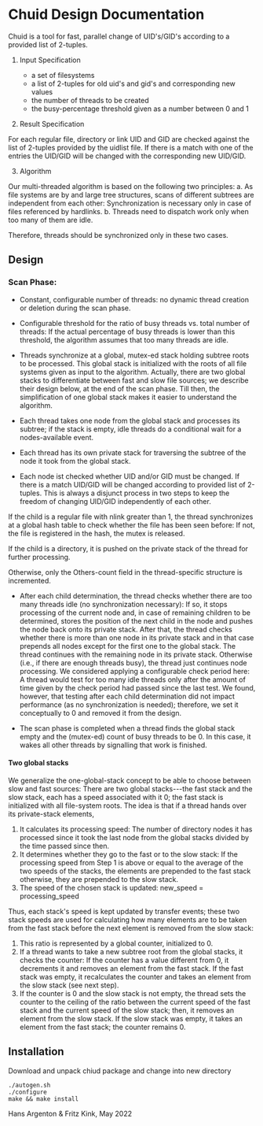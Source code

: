 # Chuid Design Documentation
 
Chuid is a tool for fast, parallel change of UID's/GID's according to a provided list of 2-tuples.
 
1. Input Specification
   * a set of filesystems
   * a list of 2-tuples for old uid's and gid's and corresponding new values
   * the number of threads to be created
   * the busy-percentage threshold given as a number between 0 and 1
 
2. Result Specification
 
For each regular file, directory or link UID and GID are checked against the list of 2-tuples
provided by the uidlist file. If there is a match with one of the entries the UID/GID will
be changed with the corresponding new UID/GID.
 
3. Algorithm
 
Our multi-threaded algorithm is based on the following two principles:
    a. As file systems are by and large tree structures, scans of different subtrees are
independent from each other: Synchronization is necessary only in case of files
referenced by hardlinks.
    b. Threads need to dispatch work only when too many of them are idle.
 
Therefore, threads should be synchronized only in these two cases.
 
## Design
 
### Scan Phase:
 
-    Constant, configurable number of threads: no dynamic thread creation or deletion
during the scan phase.
 
-    Configurable threshold for the ratio of busy threads vs. total number of threads: If the
actual percentage of busy threads is lower than this threshold, the algorithm assumes
that too many threads are idle.
 
-    Threads synchronize at a global, mutex-ed stack holding subtree roots to be processed.
This global stack is initialized with the roots of all file systems given as input to the
algorithm.
Actually, there are two global stacks to differentiate between fast and slow file sources;
we describe their design below, at the end of the scan phase. Till then, the
simplification of one global stack makes it easier to understand the algorithm.
 
-    Each thread takes one node from the global stack and processes its subtree; if the stack
is empty, idle threads do a conditional wait for a nodes-available event.
 
-    Each thread has its own private stack for traversing the subtree of the node it took
from the global stack.
 
-    Each node ist checked whether UID and/or GID must be changed. If there is a match
UID/GID will be changed according to provided list of 2-tuples. This is always a disjunct
process in two steps to keep the freedom of changing UID/GID independently of each other.
 
If the child is a regular file with nlink greater than 1, the thread synchronizes at a
global hash table to check whether the file has been seen before: If not, the file is
registered in the hash, the mutex is released.
 
If the child is a directory, it is pushed on the private stack of the thread for further
processing.
 
Otherwise, only the Others-count field in the thread-specific structure is incremented.
 
-    After each child determination, the thread checks whether there are too many threads
idle (no synchronization necessary):
If so, it stops processing of the current node and, in case of remaining children to be
determined, stores the position of the next child in the node and pushes the node back
onto its private stack. After that, the thread checks whether there is more than one
node in its private stack and in that case prepends all nodes except for the first one to
the global stack. The thread continues with the remaining node in its private stack.
Otherwise (i.e., if there are enough threads busy), the thread just continues node
processing.
We considered applying a configurable check period here: A thread would test for too
many idle threads only after the amount of time given by the check period had passed
since the last test. We found, however, that testing after each child determination did
not impact performance (as no synchronization is needed); therefore, we set it
conceptually to 0 and removed it from the design.
 
-    The scan phase is completed when a thread finds the global stack empty and the
(mutex-ed) count of busy threads to be 0. In this case, it wakes all other threads by
signalling that work is finished.
 
#### Two global stacks
We generalize the one-global-stack concept to be able to choose between slow and fast
sources: There are two global stacks---the fast stack and the slow stack, each has a
speed associated with it 0; the fast stack is initialized with all file-system roots. The
idea is that if a thread hands over its private-stack elements,
1.  It calculates its processing speed: The number of directory nodes it has
processed since it took the last node from the global stacks divided by the time
passed since then.
2.  It determines whether they go to the fast or to the slow stack: If the processing
speed from Step 1 is above or equal to the average of the two speeds of the
stacks, the elements are prepended to the fast stack otherwise, they are
prepended to the slow stack.
3.  The speed of the chosen stack is updated: new_speed = processing_speed
 
Thus, each stack's speed is kept updated by transfer events; these two stack speeds are
used for calculating how many elements are to be taken from the fast stack before the
next element is removed from the slow stack:
 
1. This ratio is represented by a global counter, initialized to 0.
2. If a thread wants to take a new subtree root from the global stacks, it checks the
counter: If the counter has a value different from 0, it decrements it and
removes an element from the fast stack. If the fast stack was empty, it
recalculates the counter and takes an element from the slow stack (see next
step).
3. If  the counter is 0 and the slow stack is not empty, the thread sets the counter
to the ceiling of the ratio between the current speed of the fast stack and the
current speed of the slow stack; then, it removes an element from the slow
stack. If the slow stack was empty, it takes an element from the fast stack; the
counter remains 0.
 
## Installation

Download and unpack chiud package and change into new directory
```
./autogen.sh
./configure
make && make install
```
 
Hans Argenton & Fritz Kink, May 2022
